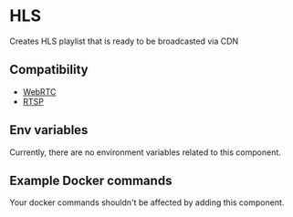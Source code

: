 # HLS

Creates HLS playlist that is ready to be broadcasted via CDN

## Compatibility

* [WebRTC](../peers/webrtc.md)
* [RTSP](../components/rtsp.md)

## Env variables

Currently, there are no environment variables related to this component.

## Example Docker commands

Your docker commands shouldn't be affected by adding this component.